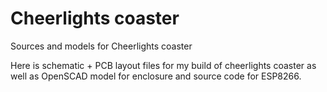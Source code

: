 # Cheerlights coaster

Sources and models for Cheerlights coaster

Here is schematic + PCB layout files for my build of cheerlights coaster as well as OpenSCAD model for
enclosure and source code for ESP8266.

